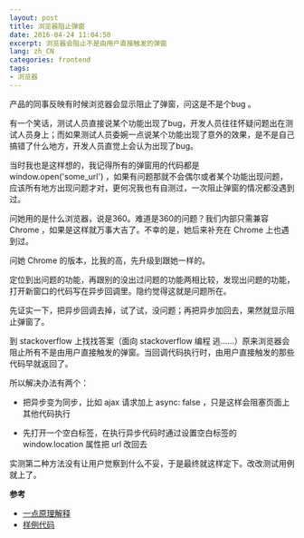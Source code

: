 ```yaml
---
layout: post
title: 浏览器阻止弹窗
date: 2016-04-24 11:04:50
excerpt: 浏览器会阻止不是由用户直接触发的弹窗
lang: zh_CN
categories: frontend
tags: 
- 浏览器
---
```


产品的同事反映有时候浏览器会显示阻止了弹窗，问这是不是个bug 。

有一个笑话，测试人员直接说某个功能出现了bug，开发人员往往怀疑问题出在测试人员身上；而如果测试人员委婉一点说某个功能出现了意外的效果，是不是自己搞错了什么地方，开发人员直觉上会认为出现了bug。

当时我也是这样想的，我记得所有的弹窗用的代码都是 window.open('some_url') ，如果有问题那就不会偶尔或者某个功能出现问题，应该所有地方出现问题才对，更何况我也有自测过，一次阻止弹窗的情况都没遇到过。

问她用的是什么浏览器，说是360。难道是360的问题？我们内部只需兼容 Chrome ，如果是这样就万事大吉了。不幸的是，她后来补充在 Chrome 上也遇到过。

问她 Chrome 的版本，比我的高，先升级到跟她一样的。

定位到出问题的功能，再跟别的没出过问题的功能两相比较，发现出问题的功能，打开新窗口的代码写在异步回调里。隐约觉得这就是问题所在。

先证实一下，把异步回调去掉，试了试，没问题；再把异步加回去，果然就显示阻止弹窗了。

到 stackoverflow 上找找答案（面向 stackoverflow 编程 逃……）原来浏览器会阻止所有不是由用户直接触发的弹窗。当回调代码执行时，由用户直接触发的那些代码早就返回了。

所以解决办法有两个：

- 把异步变为同步，比如 ajax 请求加上 async: false ，只是这样会阻塞页面上其他代码执行

- 先打开一个空白标签，在执行异步代码时通过设置空白标签的 window.location 属性把 url 改回去

实测第二种方法没有让用户觉察到什么不妥，于是最终就这样定下。改改测试用例就上了。

**参考**

- [一点原理解释](http://stackoverflow.com/questions/2587677/avoid-browser-popup-blockers)
- [样例代码](http://theandystratton.com/2012/how-to-bypass-google-chromes-javascript-popup-blocker)
